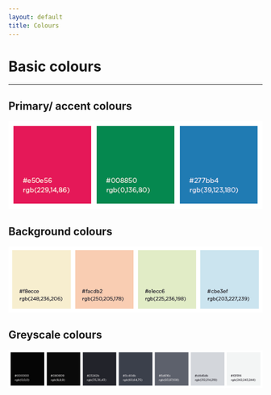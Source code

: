 ```yaml
---
layout: default
title: Colours
---
```

# Basic colours
---

## Primary/ accent colours

![Image of black, red, and blue](https://github.com/City-of-Melbourne/design-system/blob/master/assets/img/colours_primary.png)

## Background colours

![Image of black, red, and blue](https://github.com/City-of-Melbourne/design-system/blob/master/assets/img/colours_background.png)

## Greyscale colours

![Image of black, red, and blue](https://github.com/City-of-Melbourne/design-system/blob/master/assets/img/colours_greys.png)

